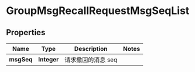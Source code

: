 

# GroupMsgRecallRequestMsgSeqList

## Properties

Name | Type | Description | Notes
------------ | ------------- | ------------- | -------------
**msgSeq** | **Integer** | 请求撤回的消息 seq | 



